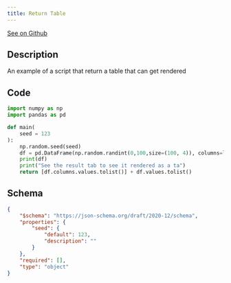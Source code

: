 ```yaml
---
title: Return Table
---
```


[See on Github](https://github.com/windmill-labs/windmill/blob/main/starter/scripts/u/bot/return_table.py)

## Description

An example of a script that return a table that can get rendered

## Code

```python
import numpy as np
import pandas as pd

def main(
    seed = 123
):
    np.random.seed(seed)
    df = pd.DataFrame(np.random.randint(0,100,size=(100, 4)), columns=list('ABCD'))
    print(df)
    print("See the result tab to see it rendered as a ta")
    return [df.columns.values.tolist()] + df.values.tolist()

```

## Schema

```json
{
    "$schema": "https://json-schema.org/draft/2020-12/schema",
    "properties": {
        "seed": {
            "default": 123,
            "description": ""
        }
    },
    "required": [],
    "type": "object"
}
```

